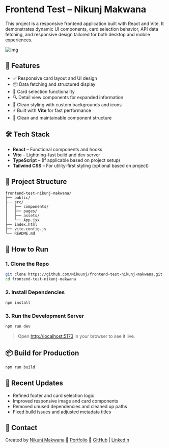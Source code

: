 

# Frontend Test – Nikunj Makwana

This project is a responsive frontend application built with React and Vite. It demonstrates dynamic UI components, card selection behavior, API data fetching, and responsive design tailored for both desktop and mobile experiences.

<img src='![Screenshot 2025-06-10 020555](https://github.com/user-attachments/assets/78b6cbbf-2e4e-40d2-a578-edae101a41c7)
' alt='img'>

## 🚀 Features

* ✅ Responsive card layout and UI design
* 📦 Data fetching and structured display
* 🎯 Card selection functionality
* 🔍 Detail view components for expanded information
* 🎨 Clean styling with custom backgrounds and icons
* ⚡ Built with **Vite** for fast performance
* 🧼 Clean and maintainable component structure

## 🛠️ Tech Stack

* **React** – Functional components and hooks
* **Vite** – Lightning-fast build and dev server
* **TypeScript** – (If applicable based on project setup)
* **Tailwind CSS** – For utility-first styling (optional based on project)

## 📂 Project Structure

```
frontend-test-nikunj-makwana/
├── public/
├── src/
│   ├── components/
│   ├── pages/
│   ├── assets/
│   └── App.jsx
├── index.html
├── vite.config.js
└── README.md
```

## 🧪 How to Run

### 1. Clone the Repo

```bash
git clone https://github.com/Nikuunj/frontend-test-nikunj-makwana.git
cd frontend-test-nikunj-makwana
```

### 2. Install Dependencies

```bash
npm install
```

### 3. Run the Development Server

```bash
npm run dev
```

> Open [http://localhost:5173](http://localhost:5173) in your browser to see it live.

## 📦 Build for Production

```bash
npm run build
```

## 📌 Recent Updates

* Refined footer and card selection logic
* Improved responsive image and card components
* Removed unused dependencies and cleaned up paths
* Fixed build issues and adjusted metadata titles

## 📧 Contact

Created by [Nikunj Makwana](mailto:mnikunj262@gmail.com)
🔗 [Portfolio](https://nikunj-portfolio.vercel.app/)
🔗 [GitHub](https://github.com/Nikuunj) | [LinkedIn](https://www.linkedin.com/in/makwana-nikunj/)
